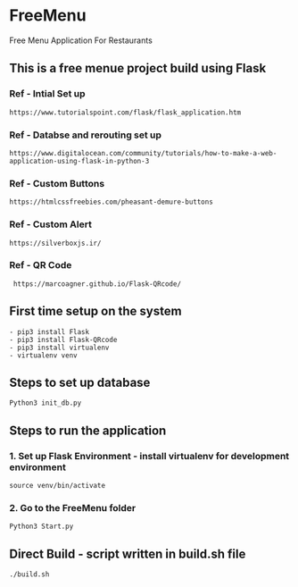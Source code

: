 # FreeMenu
Free Menu Application For Restaurants

## This is a free menue project build using Flask 

### Ref - Intial Set up
	https://www.tutorialspoint.com/flask/flask_application.htm
### Ref - Databse and rerouting set up
	https://www.digitalocean.com/community/tutorials/how-to-make-a-web-application-using-flask-in-python-3

<!-- Resources -->
<!-- Button -->
### Ref - Custom Buttons
	https://htmlcssfreebies.com/pheasant-demure-buttons

<!-- Button -->
### Ref - Custom Alert
	https://silverboxjs.ir/

<!-- QR Code -->
### Ref - QR Code
	 https://marcoagner.github.io/Flask-QRcode/

## First time setup on the system
	- pip3 install Flask
	- pip3 install Flask-QRcode
	- pip3 install virtualenv
	- virtualenv venv

## Steps to set up database
	Python3 init_db.py

## Steps to run the application

### 1. Set up Flask Environment - install virtualenv for development environment		

	source venv/bin/activate

### 2. Go to the FreeMenu folder

	Python3 Start.py

## Direct Build - script written in build.sh file

	./build.sh



